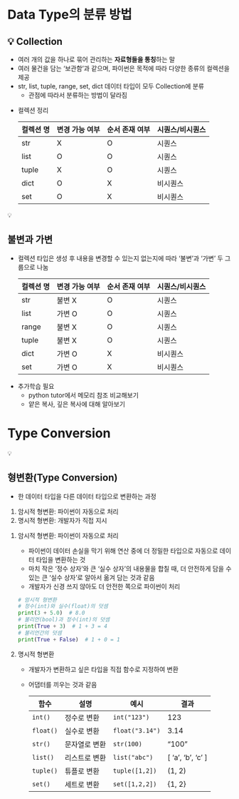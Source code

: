 # Data Type의 분류 방법


<aside>


## 💡 Collection

- 여러 개의 값을 하나로 묶어 관리하는 **자료형들을 통칭**하는 말
- 여러 물건을 담는 ‘보관함’과 같으며, 파이썬은 목적에 따라 다양한 종류의 컬렉션을 제공
- str, list, tuple, range, set, dict 데이터 타입이 모두 Collection에 분류
    - 관점에 따라서 분류하는 방법이 달라짐
</aside>

- 컬렉션 정리
    
    
    | 컬렉션 명 | 변경 가능 여부 | 순서 존재 여부 | 시퀀스/비시퀀스 |
    | --- | --- | --- | --- |
    | str | X | O | 시퀀스 |
    | list | O | O | 시퀀스 |
    | tuple | X | O | 시퀀스 |
    | dict | O | X | 비시퀀스 |
    | set | O | X | 비시퀀스 |

<aside>
💡

## 불변과 가변

- 컬렉션 타입은 생성 후 내용을 변경할 수 있는지 없는지에 따라 ‘불변’과 ‘가변’ 두 그룹으로 나눔
    
    
    | 컬렉션 명 | 변경 가능 여부 | 순서 존재 여부 | 시퀀스/비시퀀스 |
    | --- | --- | --- | --- |
    | str | 불변 X | O | 시퀀스 |
    | list | 가변 O | O | 시퀀스 |
    | range | 불변 X | O | 시퀀스 |
    | tuple | 불변 X | O | 시퀀스 |
    | dict | 가변 O | X | 비시퀀스 |
    | set | 가변 O | X | 비시퀀스 |
</aside>

- 추가학습 필요
    - python tutor에서 메모리 참조 비교해보기
    - 얕은 복사, 깊은 복사에 대해 알아보기

# Type Conversion
<aside>
💡

## 형변환(Type Conversion)

- 한 데이터 타입을 다른 데이터 타입으로 변환하는 과정
1. 암시적 형변환: 파이썬이 자동으로 처리
2. 명시적 형변환: 개발자가 직접 지시
</aside>

1. 암시적 형변환: 파이썬이 자동으로 처리 
    - 파이썬이 데이터 손실을 막기 위해 연산 중에 더 정밀한 타입으로 자동으로 데이터 타입을 변환하는 것
    - 마치 작은 ‘정수 상자’와 큰 ‘실수 상자’의 내용물을 합칠 때, 더 안전하게 담을 수 있는 큰 ‘실수 상자’로 알아서 옮겨 담는 것과 같음
    - 개발자가 신경 쓰지 않아도 더 안전한 쪽으로 파이썬이 처리
    
    ```python
    # 암시적 형변환
    # 정수(int)와 실수(float)의 덧셈
    print(3 + 5.0)  # 8.0
    # 불리언(bool)과 정수(int)의 덧셈
    print(True + 3)  # 1 + 3 = 4
    # 불리언간의 덧셈
    print(True + False)  # 1 + 0 = 1 
    ```
    
2. 명시적 형변환
    - 개발자가 변환하고 싶은 타입을 직접 함수로 지정하여 변환
    - 어댑터를 끼우는 것과 같음
        
        
        | 함수 | 설명 | 예시 | 결과 |
        | --- | --- | --- | --- |
        | `int()` | 정수로 변환 | `int("123")` | 123 |
        | `float()` | 실수로 변환 | `float("3.14")` | 3.14 |
        | `str()` | 문자열로 변환 | `str(100)` | “100” |
        | `list()` | 리스트로 변환 | `list("abc")` | [ ‘a’, ‘b’, ‘c’ ] |
        | `tuple()` | 튜플로 변환 | `tuple([1,2])`  | (1, 2) |
        | `set()`  | 세트로 변환 | `set([1,2,2])`  | {1, 2} |